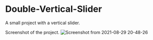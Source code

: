 # Double-Vertical-Slider


A small project with a vertical slider.

Screenshot of the project.
![Screenshot from 2021-08-29 20-48-26](https://user-images.githubusercontent.com/43684497/131255718-a3e09f6d-c467-4548-9415-51006d1f5cab.png)

